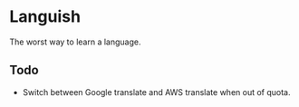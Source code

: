 # Languish

The worst way to learn a language.

## Todo

- Switch between Google translate and AWS translate when out of quota.
